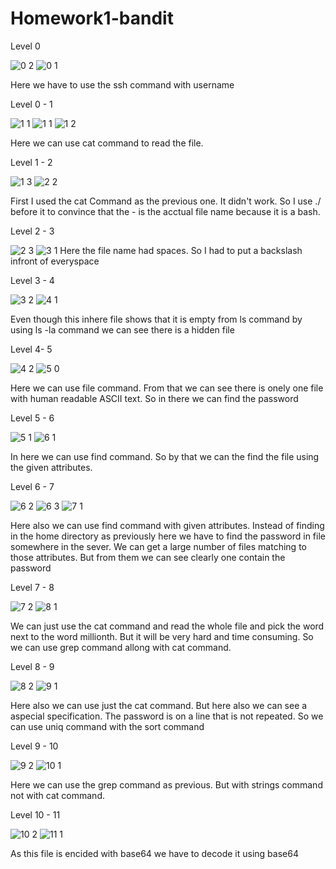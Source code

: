 # Homework1-bandit

Level 0 

![0 2](https://cloud.githubusercontent.com/assets/18352388/14390022/bf8e4938-fdd2-11e5-85d0-01cf1b6241ef.png)
![0 1](https://cloud.githubusercontent.com/assets/18352388/14390023/bfb7d5aa-fdd2-11e5-8685-ba61f2fb1daa.png)

Here we have to use the ssh command with username

Level 0 - 1

![1 1](https://cloud.githubusercontent.com/assets/18352388/14391686/2e809ad2-fddb-11e5-9024-9924bfc2f1b3.png)
![1 1](https://cloud.githubusercontent.com/assets/18352388/14390024/bfe4de88-fdd2-11e5-894b-c6e5342facc4.png)
![1 2](https://cloud.githubusercontent.com/assets/18352388/14390025/c013f0d8-fdd2-11e5-9443-1cef39a10c38.png)

Here we can use cat command to read the file.

Level 1 - 2

![1 3](https://cloud.githubusercontent.com/assets/18352388/14390026/c03f3784-fdd2-11e5-93ef-a6f67ad74e33.png)
![2 2](https://cloud.githubusercontent.com/assets/18352388/14390027/c05f2774-fdd2-11e5-89aa-3cefda2e6fe6.png)

First I used the cat Command as the previous one. It didn't work. So I use ./ before it to convince that the - is the acctual file name because it is a bash.

Level 2 - 3

![2 3](https://cloud.githubusercontent.com/assets/18352388/14390028/c069c4cc-fdd2-11e5-9c3f-c8980b3c949d.png)
![3 1](https://cloud.githubusercontent.com/assets/18352388/14390029/c076723a-fdd2-11e5-8f16-2ca315e8f710.png)
Here the file name had spaces. So I had to put a backslash infront of everyspace

Level 3 - 4

![3 2](https://cloud.githubusercontent.com/assets/18352388/14390030/c0804c92-fdd2-11e5-9e77-fe0bf54c918f.png)
![4 1](https://cloud.githubusercontent.com/assets/18352388/14390031/c0885054-fdd2-11e5-86a4-d21c79f613d4.png)

Even though this inhere file shows that it is empty from ls command by using ls -la command we can see there is a hidden file

Level 4- 5

![4 2](https://cloud.githubusercontent.com/assets/18352388/14390032/c093292a-fdd2-11e5-907a-7c0b909d2091.png)
![5 0](https://cloud.githubusercontent.com/assets/18352388/14390033/c09f7edc-fdd2-11e5-83cc-72a0b37964c7.png)

Here we can use file command. From that we can see there is onely one file with human readable ASCII text. So in there we can find the password

Level 5 - 6

![5 1](https://cloud.githubusercontent.com/assets/18352388/14390034/c0a8ae44-fdd2-11e5-83a1-96740526349f.png)
![6 1](https://cloud.githubusercontent.com/assets/18352388/14390035/c0b5749e-fdd2-11e5-8006-f1ea6d79fb37.png)

In here we can use find command. So by that we can the find the file using the given attributes.

Level 6 - 7

![6 2](https://cloud.githubusercontent.com/assets/18352388/14390036/c0c1d23e-fdd2-11e5-8399-649086ab3223.png)
![6 3](https://cloud.githubusercontent.com/assets/18352388/14390037/c0d5bb96-fdd2-11e5-9094-82933f826f43.png)
![7 1](https://cloud.githubusercontent.com/assets/18352388/14390038/c0dff91c-fdd2-11e5-8dbe-6103bd6b3e65.png)

Here also we can use find command with given attributes. Instead of finding in the home directory as previously here we have to find the password in file somewhere in the sever. We can get a large number of files matching to those attributes. But from them we can see clearly one contain the password

Level 7 - 8

![7 2](https://cloud.githubusercontent.com/assets/18352388/14390039/c0ec683c-fdd2-11e5-9577-e81b11be3de2.png)
![8 1](https://cloud.githubusercontent.com/assets/18352388/14390040/c0f3f606-fdd2-11e5-8515-8ca353f72de4.png)

We can just use the cat command and read the whole file and pick the word next to the word millionth. But it will be very hard and time consuming. So we can use grep command allong with cat command.

Level 8 - 9

![8 2](https://cloud.githubusercontent.com/assets/18352388/14390041/c100a90a-fdd2-11e5-9600-5a4aa86e2d07.png)
![9 1](https://cloud.githubusercontent.com/assets/18352388/14390042/c10a67ba-fdd2-11e5-9f13-730ea5e48db8.png)

Here also we can use just the cat command. But here also we can see a aspecial specification. The password is on a line that is not repeated. So we can use uniq command with the sort command

Level 9 - 10

![9 2](https://cloud.githubusercontent.com/assets/18352388/14390043/c10e29cc-fdd2-11e5-8838-7a3b62b5eafc.png)
![10 1](https://cloud.githubusercontent.com/assets/18352388/14390044/c117de2c-fdd2-11e5-9575-ba9681079d6c.png)

Here we can use the grep command as previous. But with strings command not with cat command.

Level 10 - 11

![10 2](https://cloud.githubusercontent.com/assets/18352388/14392982/ffe89222-fde1-11e5-8f99-df5866743ed1.png)
![11 1](https://cloud.githubusercontent.com/assets/18352388/14392983/001190e6-fde2-11e5-8ffa-601c89e5e2b4.png)

As this file is encided with base64 we have to decode it using base64


